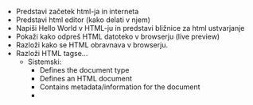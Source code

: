 * Predstavi začetek html-ja in interneta
* Predstavi html editor (kako delati v njem)
* Napiši Hello World v HTML-ju in predstavi bližnice za html ustvarjanje
* Pokaži kako odpreš HTML datoteko v browserju (live preview)
* Razloži kako se HTML obravnava v browserju.
* Razloži HTML tagse...
    * Sistemski:
        * <!DOCTYPE>  	    Defines the document type
        * <html> 	        Defines an HTML document
        * <head> 	        Contains metadata/information for the document
        * <title> 	        Defines a title for the document
        * <body> 	        Defines the document's body
        * <!--...--> 	    Defines a comment
    * Tekstovni:
        * <h1> ... <h6> 	Defines HTML headings
        * <p> 	            Defines a paragraph
        * <br> 	            Inserts a single line break
        * <hr> 	            Defines a thematic change in the content
        * <b> 	            Defines bold text
        * <i> 	            Defines a part of text in an alternate voice or mood
        * <u>               Defines underline
        * <pre>             Preformated text
    * Listni:
        * <menu> 	        Defines an alternative unordered list
        * <ul> 	            Defines an unordered list
        * <ol> 	            Defines an ordered list
        * <li> 	            Defines a list item
    * Tabelni:
        * <table> 	        Defines a table
        * <caption> 	    Defines a table caption
        * <th> 	            Defines a header cell in a table
        * <tr> 	            Defines a row in a table
        * <td> 	            Defines a cell in a table
        * <thead> 	        Groups the header content in a table
        * <tbody> 	        Groups the body content in a table
        * <tfoot> 	        Groups the footer content in a table
    * Slikovni:
        * <img> 	        Defines an image
        * <map> 	        Defines a client-side image map
        * <area> 	        Defines an area inside an image map
        * <canvas> 	        Used to draw graphics, on the fly, via scripting (usually JavaScript)
        * <figcaption> 	    Defines a caption for a <figure> element
        * <figure> 	        Specifies self-contained content
        * <picture> 	    Defines a container for multiple image resources
        * <svg> 	        Defines a container for SVG graphics
    * Audio/Video:
        * <audio> 	        Defines sound content
        * <source> 	        Defines multiple media resources for media elements (<video>, <audio> and <picture>)
        * <track> 	        Defines text tracks for media elements (<video> and <audio>)
        * <video> 	        Defines a video or movie
    * Uporabniški:
        * <details> 	    Defines additional details that the user can view or hide
        * <summary> 	    Defines a visible heading for a <details> element
        * <form>         	Defines an HTML form for user input
        * <input>        	Defines an input control
        * <textarea>        Defines a multiline input control (text area)
        * <button>       	Defines a clickable button
        * <select>       	Defines a drop-down list
        * <optgroup>        Defines a group of related options in a drop-down list
        * <option>       	Defines an option in a drop-down list
        * <label>        	Defines a label for an <input> element
        * <fieldset>        Groups related elements in a form
        * <legend>       	Defines a caption for a <fieldset> element
        * <datalist>        Specifies a list of pre-defined options for input controls
        * <output>       	Defines the result of a calculation
    * Linki:
        * <a> 	            Defines a hyperlink
        * <link> 	        Defines the relationship between a document and an external resource (most used to link to style sheets)
        * <nav> 	        Defines navigation links
    * Spletni:
        * <iframe> 	        Defines an inline frame
    * Programerski:
        * <style> 	        Defines style information for a document
        * <div> 	        Defines a section in a document
        * <script> 	        Defines a client-side script

* Prikaži orodja za razvijalce v browserju in na hitro razloži vse kar se notri nahaja.
